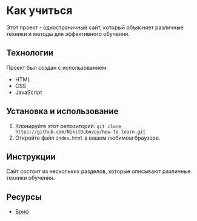 # Как учиться

Этот проект - одностраничный сайт, который объясняет различные техники и методы для эффективного обучения.

## Технологии

Проект был создан с использованием:

- HTML
- CSS
- JavaScript

## Установка и использование

1. Клонируйте этот репозиторий: `git clone https://github.com/NikitDubovoy/how-to-learn.git`
2. Откройте файл `index.html` в вашем любимом браузере.

## Инструкции

Сайт состоит из нескольких разделов, которые описывают различные техники обучения.

## Ресурсы

- [Бриф](https://code.s3.yandex.net/web-developer/project-1/sprint-2-brief.pdf)

